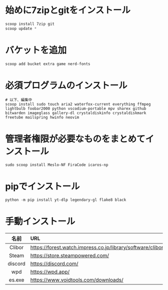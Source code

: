 # 始めに7zipとgitをインストール
```powershell
scoop install 7zip git
scoop update *
```

# バケットを追加
```powershell
scoop add bucket extra game nerd-fonts
```

# 必須プログラムのインストール
```shell
# 以下、編集中
scoop install sudo touch aria2 waterfox-current everything ffmpeg lightbulb foobar2000 python vscodium-portable mpv sharex github bitwarden imageglass gallery-dl crystaldiskinfo crystaldiskmark freetube mailspring hwinfo neovim
```

# 管理者権限が必要なものをまとめてインストール
```shell
sudo scoop install Meslo-NF FiraCode icaros-np
```

# pipでインストール

```powershell
python -m pip install yt-dlp legendary-gl flake8 black
```

# 手動インストール

|  名前   | URL                                                         |
| :-----: | :---------------------------------------------------------- |
| Clibor  | https://forest.watch.impress.co.jp/library/software/clibor/ |
|  Steam  | https://store.steampowered.com/                             |
| discord | https://discord.com/                                        |
|   wpd   | https://wpd.app/                                            |
| es.exe  | https://www.voidtools.com/downloads/                        |
